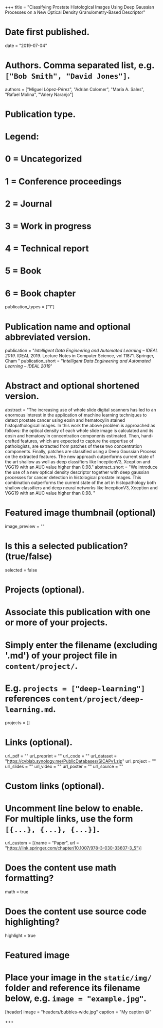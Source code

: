 +++
title = "Classifying Prostate Histological Images Using Deep Gaussian Processes on a New Optical Density Granulometry-Based Descriptor"

# Date first published.
date = "2019-07-04"

# Authors. Comma separated list, e.g. `["Bob Smith", "David Jones"]`.
authors = ["Miguel López-Pérez", "Adrián Colomer", "María A. Sales", "Rafael Molina", "Valery Naranjo"]

# Publication type.
# Legend:
# 0 = Uncategorized
# 1 = Conference proceedings
# 2 = Journal
# 3 = Work in progress
# 4 = Technical report
# 5 = Book
# 6 = Book chapter
publication_types = ["1"]

# Publication name and optional abbreviated version.
publication = "*Intelligent Data Engineering and Automated Learning – IDEAL 2019*. IDEAL 2019. Lecture Notes in Computer Science, vol 11871. Springer, Cham "
publication_short = "*Intelligent Data Engineering and Automated Learning – IDEAL 2019*"

# Abstract and optional shortened version.
abstract = "The increasing use of whole slide digital scanners has led to an enormous interest in the application of machine learning techniques to detect prostate cancer using eosin and hematoxylin stained histopathological images. In this work the above problem is approached as follows: the optical density of each whole slide image is calculated and its eosin and hematoxylin concentration components estimated. Then, hand-crafted features, which are expected to capture the expertise of pathologists, are extracted from patches of these two concentration components. Finally, patches are classified using a Deep Gaussian Process on the extracted features. The new approach outperforms current state of the art shallow as well as deep classifiers like InceptionV3, Xception and VGG19 with an AUC value higher than 0.98."
abstract_short = "We introduce the use of a new optical density descriptor together with deep gaussian processes for cancer detection in histological prostate images. This combination outperforms the current state of the art in histopathology both shallow classifiers and deep neural networks like InceptionV3, Xception and VGG19 with an AUC value higher than 0.98. "
 
# Featured image thumbnail (optional)
image_preview = ""

# Is this a selected publication? (true/false)
selected = false

# Projects (optional).
#   Associate this publication with one or more of your projects.
#   Simply enter the filename (excluding '.md') of your project file in `content/project/`.
#   E.g. `projects = ["deep-learning"]` references `content/project/deep-learning.md`.
projects = []

# Links (optional).
url_pdf = ""
url_preprint = ""
url_code = ""
url_dataset = "https://cvblab.synology.me/PublicDatabases/SICAPv1.zip"
url_project = ""
url_slides = ""
url_video = ""
url_poster = ""
url_source = ""

# Custom links (optional).
#   Uncomment line below to enable. For multiple links, use the form `[{...}, {...}, {...}]`.
url_custom = [{name = "Paper", url = "https://link.springer.com/chapter/10.1007/978-3-030-33607-3_5"}]

# Does the content use math formatting?
math = true

# Does the content use source code highlighting?
highlight = true

# Featured image
# Place your image in the `static/img/` folder and reference its filename below, e.g. `image = "example.jpg"`.
[header]
image = "headers/bubbles-wide.jpg"
caption = "My caption 😄"

+++
